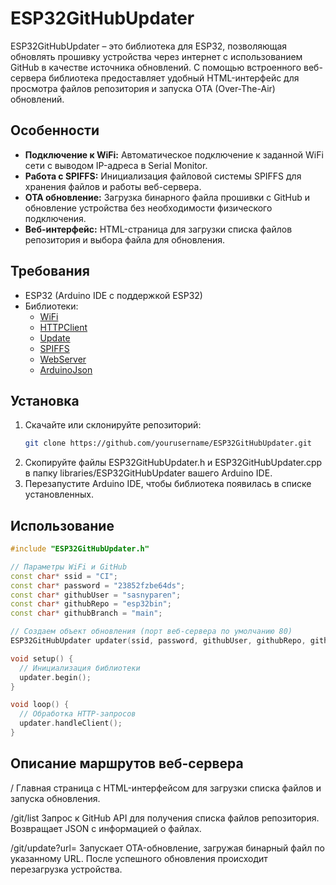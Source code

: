 # ESP32GitHubUpdater

ESP32GitHubUpdater – это библиотека для ESP32, позволяющая обновлять прошивку устройства через интернет с использованием GitHub в качестве источника обновлений. С помощью встроенного веб-сервера библиотека предоставляет удобный HTML-интерфейс для просмотра файлов репозитория и запуска OTA (Over-The-Air) обновлений.

## Особенности

- **Подключение к WiFi:** Автоматическое подключение к заданной WiFi сети с выводом IP-адреса в Serial Monitor.
- **Работа с SPIFFS:** Инициализация файловой системы SPIFFS для хранения файлов и работы веб-сервера.
- **OTA обновление:** Загрузка бинарного файла прошивки с GitHub и обновление устройства без необходимости физического подключения.
- **Веб-интерфейс:** HTML-страница для загрузки списка файлов репозитория и выбора файла для обновления.

## Требования

- ESP32 (Arduino IDE с поддержкой ESP32)
- Библиотеки:
  - [WiFi](https://github.com/espressif/arduino-esp32)
  - [HTTPClient](https://github.com/espressif/arduino-esp32)
  - [Update](https://github.com/espressif/arduino-esp32)
  - [SPIFFS](https://github.com/espressif/arduino-esp32)
  - [WebServer](https://github.com/espressif/arduino-esp32)
  - [ArduinoJson](https://arduinojson.org/)

## Установка

1. Скачайте или склонируйте репозиторий:
   ```bash
   git clone https://github.com/yourusername/ESP32GitHubUpdater.git
2. Скопируйте файлы ESP32GitHubUpdater.h и ESP32GitHubUpdater.cpp в папку libraries/ESP32GitHubUpdater вашего Arduino IDE.
3. Перезапустите Arduino IDE, чтобы библиотека появилась в списке установленных.

## Использование

```cpp
#include "ESP32GitHubUpdater.h"

// Параметры WiFi и GitHub
const char* ssid = "CI";
const char* password = "23852fzbe64ds";
const char* githubUser = "sasnyparen";
const char* githubRepo = "esp32bin";
const char* githubBranch = "main";

// Создаем объект обновления (порт веб-сервера по умолчанию 80)
ESP32GitHubUpdater updater(ssid, password, githubUser, githubRepo, githubBranch);

void setup() {
  // Инициализация библиотеки
  updater.begin();
}

void loop() {
  // Обработка HTTP-запросов
  updater.handleClient();
}
```

## Описание маршрутов веб-сервера

/
Главная страница с HTML-интерфейсом для загрузки списка файлов и запуска обновления.

/git/list
Запрос к GitHub API для получения списка файлов репозитория. Возвращает JSON с информацией о файлах.

/git/update?url=<URL>
Запускает OTA-обновление, загружая бинарный файл по указанному URL. После успешного обновления происходит перезагрузка устройства.

